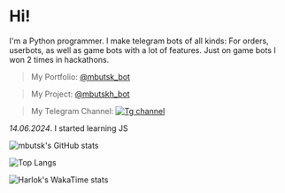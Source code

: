 # Hi!
I'm a Python programmer.
I make telegram bots of all kinds: For orders, userbots, as well as game bots with a lot of features. Just on game bots I won 2 times in hackathons.
> My Portfolio: [@mbutsk_bot](https://t.me/mbutsk_bot)

>My Project: [@mbutskh_bot](https://t.me/mbutskh_bot)

>My Telegram Channel: [![Tg channel](https://tgmd.mbutsk.xyz?channel-id=@mbutskch)](https://tg.mbutsk.xyz)

_14.06.2024_. I started learning JS

![mbutsk's GitHub stats](https://github-readme-stats.vercel.app/api?username=mbutsk&hide=prs,issues,contribs&show_icons=true&theme=transparent)

![Top Langs](https://github-readme-stats.vercel.app/api/top-langs/?username=mbutsk&theme=transparent&layout=donut-vertical&hide=Procfile)

![Harlok's WakaTime stats](https://github-readme-stats.vercel.app/api/wakatime?username=mbutsk&layout=compact&theme=transparent)
